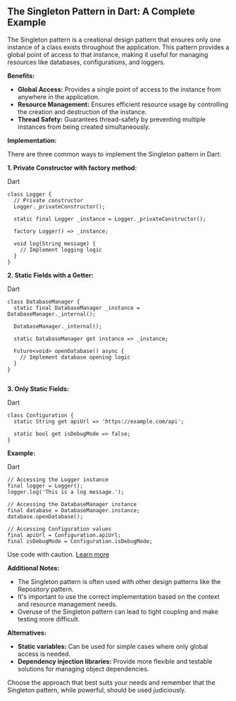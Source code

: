 
## The Singleton Pattern in Dart: A Complete Example

The Singleton pattern is a creational design pattern that ensures only one instance of a class exists throughout the application. This pattern provides a global point of access to that instance, making it useful for managing resources like databases, configurations, and loggers.

**Benefits:**

-   **Global Access:** Provides a single point of access to the instance from anywhere in the application.
-   **Resource Management:** Ensures efficient resource usage by controlling the creation and destruction of the instance.
-   **Thread Safety:** Guarantees thread-safety by preventing multiple instances from being created simultaneously.

**Implementation:**

There are three common ways to implement the Singleton pattern in Dart:

**1. Private Constructor with factory method:**

Dart

```
class Logger {
  // Private constructor
  Logger._privateConstructor();

  static final Logger _instance = Logger._privateConstructor();

  factory Logger() => _instance;

  void log(String message) {
    // Implement logging logic
  }
}

```



**2. Static Fields with a Getter:**


Dart

```
class DatabaseManager {
  static final DatabaseManager _instance = DatabaseManager._internal();

  DatabaseManager._internal();

  static DatabaseManager get instance => _instance;

  Future<void> openDatabase() async {
    // Implement database opening logic
  }
}


```


**3. Only Static Fields:**

Dart

```
class Configuration {
  static String get apiUrl => 'https://example.com/api';

  static bool get isDebugMode => false;
}

```


**Example:**

Dart

```
// Accessing the Logger instance
final logger = Logger();
logger.log('This is a log message.');

// Accessing the DatabaseManager instance
final database = DatabaseManager.instance;
database.openDatabase();

// Accessing Configuration values
final apiUrl = Configuration.apiUrl;
final isDebugMode = Configuration.isDebugMode;

```

Use code with caution. [Learn more](https://bard.google.com/faq#coding)

**Additional Notes:**

-   The Singleton pattern is often used with other design patterns like the Repository pattern.
-   It's important to use the correct implementation based on the context and resource management needs.
-   Overuse of the Singleton pattern can lead to tight coupling and make testing more difficult.

**Alternatives:**

-   **Static variables:** Can be used for simple cases where only global access is needed.
-   **Dependency injection libraries:** Provide more flexible and testable solutions for managing object dependencies.

Choose the approach that best suits your needs and remember that the Singleton pattern, while powerful, should be used judiciously.
